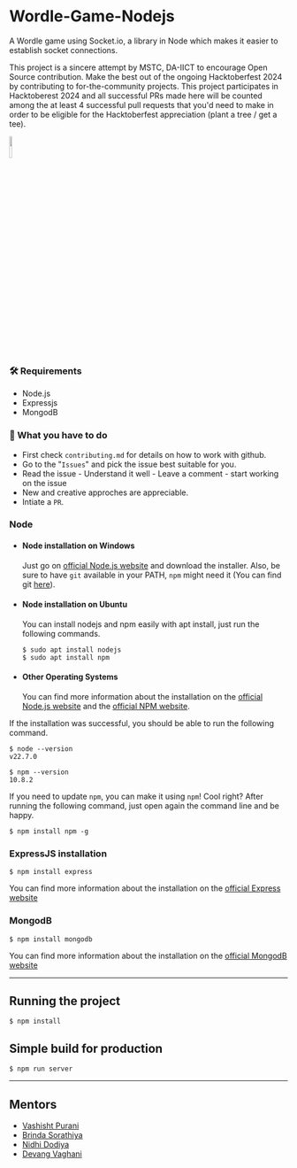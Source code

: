 # Wordle-Game-Nodejs
A Wordle game using Socket.io, a library in Node which makes it easier to establish socket connections.

This project is a sincere attempt by MSTC, DA-IICT to encourage Open Source contribution. Make the best out of the ongoing Hacktoberfest 2024 by contributing to for-the-community projects. This project participates in Hacktoberest 2024 and all successful PRs made here will be counted among the at least 4 successful pull requests that you'd need to make in order to be eligible for the Hacktoberfest appreciation (plant a tree / get a tee).

<img src="https://res.cloudinary.com/dbvyvfe61/image/upload/v1619799241/Cicada%203301:%20Reinvented/MSTC_ffmo9v.png" width="10%">



### :hammer_and_wrench: Requirements

* Node.js
* Expressjs
* MongodB

### :dart: What you have to do
* First check `contributing.md` for details on how to work with github.
* Go to the "`Issues`" and pick the issue best suitable for you. 
* Read the issue - Understand it well - Leave a comment - start working on the issue
* New and creative approches are appreciable.
* Intiate a `PR`.
  
### Node
- #### Node installation on Windows

  Just go on [official Node.js website](https://nodejs.org/) and download the installer.
Also, be sure to have `git` available in your PATH, `npm` might need it (You can find git [here](https://git-scm.com/)).

- #### Node installation on Ubuntu

  You can install nodejs and npm easily with apt install, just run the following commands.

      $ sudo apt install nodejs
      $ sudo apt install npm

- #### Other Operating Systems
  You can find more information about the installation on the [official Node.js website](https://nodejs.org/) and the [official NPM website](https://npmjs.org/).

If the installation was successful, you should be able to run the following command.

    $ node --version
    v22.7.0

    $ npm --version
    10.8.2

If you need to update `npm`, you can make it using `npm`! Cool right? After running the following command, just open again the command line and be happy.

    $ npm install npm -g

###

### ExpressJS installation

    $ npm install express
    
 You can find more information about the installation on the [official Express website](https://expressjs.com/en/starter/installing.html)

### MongodB

    $ npm install mongodb

 You can find more information about the installation on the [official MongodB website](https://www.mongodb.com/languages/javascript/mongodb-and-npm-tutorial)

---

## Running the project  

    $ npm install  

## Simple build for production

    $ npm run server
---  
## Mentors  
- [Vashisht Purani](https://github.com/vashishtpurani)
- [Brinda Sorathiya](https://github.com/Brinda-Sorathiya)
- [Nidhi Dodiya](https://github.com/NidhiDodiya1014)
- [Devang Vaghani](https://github.com/devangsvaghani)  
